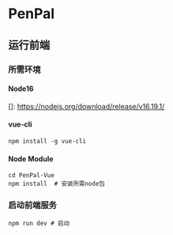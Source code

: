 # PenPal
## 运行前端

### 所需环境

#### Node16

[]: https://nodejs.org/download/release/v16.19.1/

#### vue-cli

```shell
npm install -g vue-cli
```

#### Node Module

```shell
cd PenPal-Vue
npm install  # 安装所需node包
```

### 启动前端服务

```
npm run dev # 启动
```

